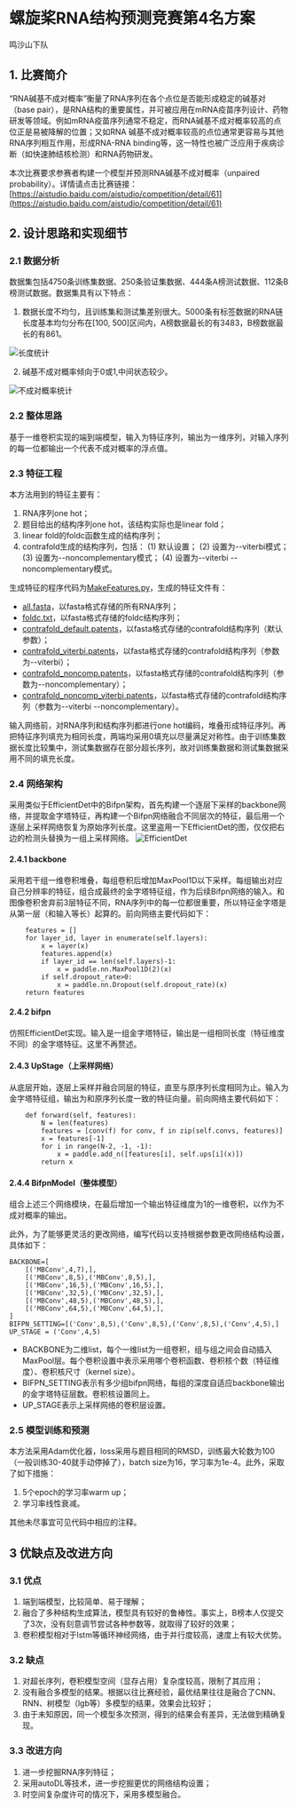 # 螺旋桨RNA结构预测竞赛第4名方案
鸣沙山下队

## 1. 比赛简介
“RNA碱基不成对概率”衡量了RNA序列在各个点位是否能形成稳定的碱基对（base pair），是RNA结构的重要属性，并可被应用在mRNA疫苗序列设计、药物研发等领域。例如mRNA疫苗序列通常不稳定，而RNA碱基不成对概率较高的点位正是易被降解的位置；又如RNA 碱基不成对概率较高的点位通常更容易与其他RNA序列相互作用，形成RNA-RNA binding等，这一特性也被广泛应用于疾病诊断（如快速肺结核检测）和RNA药物研发。

本次比赛要求参赛者构建一个模型并预测RNA碱基不成对概率（unpaired probability）。详情请点击比赛链接：[https://aistudio.baidu.com/aistudio/competition/detail/61](https://aistudio.baidu.com/aistudio/competition/detail/61)


## 2. 设计思路和实现细节
### 2.1 数据分析
数据集包括4750条训练集数据、250条验证集数据、444条A榜测试数据、112条B榜测试数据。数据集具有以下特点：
1. 数据长度不均匀，且训练集和测试集差别很大。5000条有标签数据的RNA链长度基本均匀分布在[100, 500]区间内，A榜数据最长的有3483，B榜数据最长的有861。

![长度统计](images/length_statistic.png "长度统计")

2. 碱基不成对概率倾向于0或1,中间状态较少。

![不成对概率统计](images/prob_statistic.png "不成对概率统计")

### 2.2 整体思路
基于一维卷积实现的端到端模型，输入为特征序列，输出为一维序列，对输入序列的每一位都输出一个代表不成对概率的浮点值。

### 2.3 特征工程
本方法用到的特征主要有：
1. RNA序列one hot；
2. 题目给出的结构序列one hot，该结构实际也是linear fold；
3. linear fold的foldc函数生成的结构序列；
4. contrafold生成的结构序列，包括：
(1) 默认设置；
(2) 设置为--viterbi模式；
(3) 设置为--noncomplementary模式；
(4) 设置为--viterbi --noncomplementary模式。

生成特征的程序代码为[MakeFeatures.py](code/MakeFeatures.py)，生成的特征文件有：
- [all.fasta](work/features/all.fasta)，以fasta格式存储的所有RNA序列；
- [foldc.txt](work/features/foldc.txt)，以fasta格式存储的foldc结构序列；
- [contrafold_default.patents](work/features/contrafold_default.patents)，以fasta格式存储的contrafold结构序列（默认参数）；
- [contrafold_viterbi.patents](work/features/contrafold_viterbi.patents)，以fasta格式存储的contrafold结构序列（参数为--viterbi）；
- [contrafold_noncomp.patents](work/features/contrafold_noncomp.patents)，以fasta格式存储的contrafold结构序列（参数为--noncomplementary）；
- [contrafold_noncomp_viterbi.patents](work/features/contrafold_noncomp_viterbi.patents)，以fasta格式存储的contrafold结构序列（参数为--viterbi --noncomplementary）。

输入网络前，对RNA序列和结构序列都进行one hot编码，堆叠形成特征序列。再把特征序列填充为相同长度，两端均采用0填充以尽量满足对称性。由于训练集数据长度比较集中，测试集数据存在部分超长序列，故对训练集数据和测试集数据采用不同的填充长度。

### 2.4 网络架构
采用类似于EfficientDet中的Bifpn架构，首先构建一个逐层下采样的backbone网络，并提取金字塔特征，再构建一个Bifpn网络融合不同层次的特征，最后用一个逐层上采样网络恢复为原始序列长度。这里盗用一下EfficientDet的图，仅仅把右边的检测头替换为一组上采样网络。
![EfficientDet](images/EfficientDet.png "EfficientDet")

#### 2.4.1 backbone
采用若干组一维卷积堆叠，每组卷积后增加MaxPool1D以下采样。每组输出对应自己分辨率的特征，组合成最终的金字塔特征组，作为后续Bifpn网络的输入。和图像卷积舍弃前3层特征不同，RNA序列中的每一位都很重要，所以特征金字塔是从第一层（和输入等长）起算的。前向网络主要代码如下：
```
    features = []
    for layer_id, layer in enumerate(self.layers):
        x = layer(x)
        features.append(x)
        if layer_id == len(self.layers)-1:
            x = paddle.nn.MaxPool1D(2)(x)
        if self.dropout_rate>0:
            x = paddle.nn.Dropout(self.dropout_rate)(x)
    return features
```

#### 2.4.2 bifpn
仿照EfficientDet实现。输入是一组金字塔特征，输出是一组相同长度（特征维度不同）的金字塔特征。这里不再赘述。

#### 2.4.3 UpStage（上采样网络）
从底层开始，逐层上采样并融合同层的特征，直至与原序列长度相同为止。输入为金字塔特征组，输出为和原序列长度一致的特征向量。前向网络主要代码如下：
```
    def forward(self, features):
        N = len(features)
        features = [conv(f) for conv, f in zip(self.convs, features)]
        x = features[-1]
        for i in range(N-2, -1, -1):
            x = paddle.add_n([features[i], self.ups[i](x)])
        return x
```

#### 2.4.4 BifpnModel（整体模型）
组合上述三个网络模块，在最后增加一个输出特征维度为1的一维卷积，以作为不成对概率的输出。

此外，为了能够更灵活的更改网络，编写代码以支持根据参数更改网络结构设置，具体如下：
```
BACKBONE=[
    [('MBConv',4,7),],
    [('MBConv',8,5),('MBConv',8,5),],
    [('MBConv',16,5),('MBConv',16,5),],
    [('MBConv',32,5),('MBConv',32,5),],
    [('MBConv',48,5),('MBConv',48,5),],
    [('MBConv',64,5),('MBConv',64,5),],
]
BIFPN_SETTING=[('Conv',8,5),('Conv',8,5),('Conv',8,5),('Conv',4,5),]
UP_STAGE = ('Conv',4,5)
```
- BACKBONE为二维list，每个一维list为一组卷积，组与组之间会自动插入MaxPool层。每个卷积设置中表示采用哪个卷积函数、卷积核个数（特征维度）、卷积核尺寸（kernel size）。
- BIFPN_SETTING表示有多少组bifpn网络，每组的深度自适应backbone输出的金字塔特征层数。卷积核设置同上。
- UP_STAGE表示上采样网络的卷积层设置。

### 2.5 模型训练和预测
本方法采用Adam优化器，loss采用与题目相同的RMSD，训练最大轮数为100（一般训练30-40就手动停掉了），batch size为16，学习率为1e-4。此外，采取了如下措施：
1. 5个epoch的学习率warm up；
2. 学习率线性衰减。

其他未尽事宜可见代码中相应的注释。

## 3 优缺点及改进方向
### 3.1 优点
1. 端到端模型，比较简单、易于理解；
2. 融合了多种结构生成算法，模型具有较好的鲁棒性。事实上，B榜本人仅提交了3次，没有刻意调节尝试各种参数等，就取得了较好的效果；
3. 卷积模型相对于lstm等循环神经网络，由于并行度较高，速度上有较大优势。

### 3.2 缺点
1. 对超长序列，卷积模型空间（显存占用）复杂度较高，限制了其应用；
2. 没有融合多模型的结果。根据以往比赛经验，最优结果往往是融合了CNN、RNN、树模型（lgb等）多模型的结果，效果会比较好；
3. 由于未知原因，同一个模型多次预测，得到的结果会有差异，无法做到精确复现。

### 3.3 改进方向
1. 进一步挖掘RNA序列特征；
2. 采用autoDL等技术，进一步挖掘更优的网络结构设置；
3. 时空间复杂度许可的情况下，采用多模型融合。
